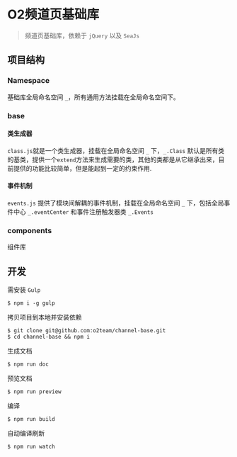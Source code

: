 # O2频道页基础库

> 频道页基础库，依赖于 `jQuery` 以及 `SeaJs`

## 项目结构

### Namespace

基础库全局命名空间 `_`，所有通用方法挂载在全局命名空间下。

### base

#### 类生成器

``class.js``就是一个类生成器，挂载在全局命名空间 ``_`` 下，``_.Class`` 默认是所有类的基类，提供一个``extend``方法来生成需要的类，其他的类都是从它继承出来，目前提供的功能比较简单，但是能起到一定的约束作用.

#### 事件机制

``events.js`` 提供了模块间解耦的事件机制，挂载在全局命名空间 ``_`` 下，包括全局事件中心 ``_.eventCenter`` 和事件注册触发器类 ``_.Events``

### components

组件库

## 开发

需安装 ``Gulp``

```
$ npm i -g gulp
```

拷贝项目到本地并安装依赖

```
$ git clone git@github.com:o2team/channel-base.git
$ cd channel-base && npm i
```

生成文档

```
$ npm run doc
```

预览文档

```
$ npm run preview
```

编译

```
$ npm run build
```

自动编译刷新

```
$ npm run watch
```